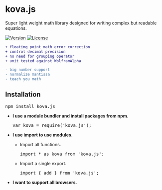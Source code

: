 # kova.js
Super light weight math library designed for writing complex but readable equations.

[![Version](https://img.shields.io/npm/v/kova.js.svg)](https://www.npmjs.com/package/kova.js)
[![License](https://img.shields.io/npm/l/kova.js.svg)](https://github.com/stephenthecurt/kova.js/blob/master/LICENSE)

```diff
+ floating point math error correction
+ control decimal precision 
+ no need for grouping operator 
+ unit tested against WolframAlpha 

- big number support 
- normalize mantissa 
- teach you math
```

## Installation

<pre>npm install kova.js</pre>

* **I use a module bundler and install packages from npm.**
    <pre>var kova = require('kova.js');</pre>

* **I use import to use modules.**
    * Import all functions.
        <pre>import * as kova from 'kova.js';</pre>
    * Import a single export.
        <pre>import { add } from 'kova.js';</pre>

* **I want to support all browsers.**
    <pre><script src='https://unpkg.com/kova.js@1.0.2/dist/kova.umd.js'></script></pre>